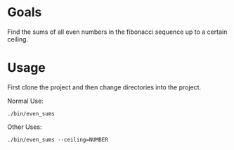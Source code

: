 # Goals
Find the sums of all even numbers in the fibonacci sequence up to a certain ceiling.

# Usage
First clone the project and then change directories into the project.

Normal Use:
```
./bin/even_sums
```

Other Uses:
```
./bin/even_sums --ceiling=NUMBER
```
